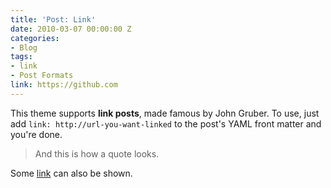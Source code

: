 ```yaml
---
title: 'Post: Link'
date: 2010-03-07 00:00:00 Z
categories:
- Blog
tags:
- link
- Post Formats
link: https://github.com
---
```


This theme supports **link posts**, made famous by John Gruber. To use, just add `link: http://url-you-want-linked` to the post's YAML front matter and you're done.

> And this is how a quote looks.

Some [link](#) can also be shown.